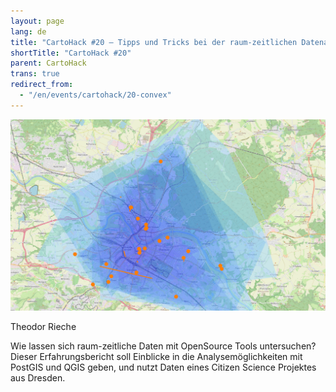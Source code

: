 ```yaml
---
layout: page
lang: de
title: "CartoHack #20 – Tipps und Tricks bei der raum-zeitlichen Datenanalyse mit PostGIS und QGIS"
shortTitle: "CartoHack #20"
parent: CartoHack
trans: true
redirect_from:
  - "/en/events/cartohack/20-convex"
---
```


![CartoHack #01](/images/cartohack/20-convex.jpg)

Theodor Rieche<br />

Wie lassen sich raum-zeitliche Daten mit OpenSource Tools untersuchen? Dieser Erfahrungsbericht soll Einblicke in die Analysemöglichkeiten mit PostGIS und QGIS geben, und nutzt Daten eines Citizen Science Projektes aus Dresden.